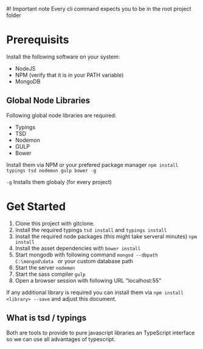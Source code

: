 #! Important note
Every cli command expects you to be in the root project folder

# Prerequisits
Install the following software on your system: 
* NodeJS
* NPM (verify that it is in your PATH variable)
* MongoDB


## Global Node Libraries
Following global node libraries are required:
* Typings
* TSD
* Nodemon 
* GULP 
* Bower

Install them via NPM or your prefered package manager
`npm install typings tsd nodemon gulp bower -g`


 `-g` Installs them globaly (for every project)
 
# Get Started
1. Clone this project with gitclone. 
2. Install the required typings
`tsd install` and `typings install`
3. Install the required node packages (this might take serveral minutes) `npm install`
4. Install the asset dependencies with `bower install`
5. Start mongodb with following command `mongod --dbpath C:\mongod\data ` or your custom database path
6. Start the server `nodemon` 
7. Start the sass compiler `gulp`
8. Open a browser session with following URL "localhost:55"


If any additional library is required you can install them via `npm install <library> --save` and adjust this document. 


## What is tsd / typings
Both are tools to provide to pure javascript libraries an TypeScript interface so we can use all advantages of typescript. 
